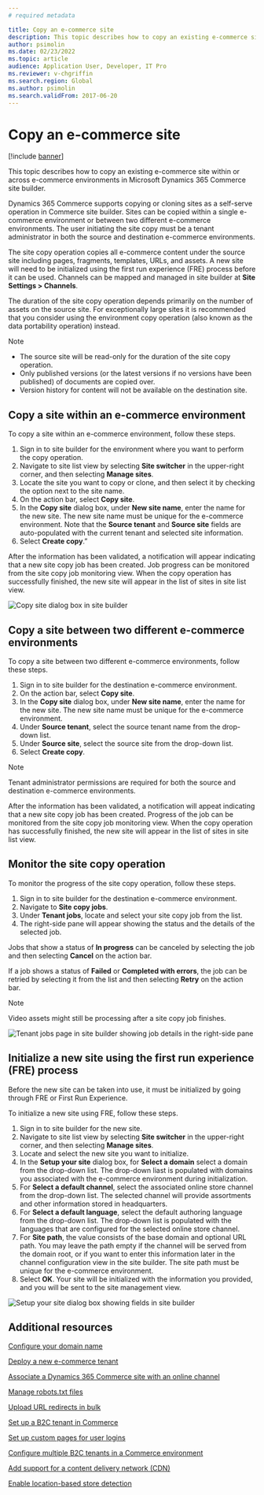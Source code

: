 ```yaml
---
# required metadata

title: Copy an e-commerce site
description: This topic describes how to copy an existing e-commerce site within or across e-commerce environments in Microsoft Dynamics 365 Commerce site builder.
author: psimolin
ms.date: 02/23/2022
ms.topic: article
audience: Application User, Developer, IT Pro
ms.reviewer: v-chgriffin
ms.search.region: Global
ms.author: psimolin
ms.search.validFrom: 2017-06-20
---
```


# Copy an e-commerce site

[!include [banner](../includes/banner.md)]

This topic describes how to copy an existing e-commerce site within or across e-commerce environments in Microsoft Dynamics 365 Commerce site builder.

Dynamics 365 Commerce supports copying or cloning sites as a self-serve operation in Commerce site builder. Sites can be copied within a single e-commerce environment or between two different e-commerce environments. The user initiating the site copy must be a tenant administrator in both the source and destination e-commerce environments. 

The site copy operation copies all e-commerce content under the source site including pages, fragments, templates, URLs, and assets. A new site will need to be initialized using the first run experience (FRE) process before it can be used. Channels can be mapped and managed in site builder at **Site Settings \> Channels**. 

The duration of the site copy operation depends primarily on the number of assets on the source site. For exceptionally large sites it is recommended that you consider using the environment copy operation (also known as the data portability operation) instead. 

> [!NOTE]
> - The source site will be read-only for the duration of the site copy operation. 
> - Only published versions (or the latest versions if no versions have been published) of documents are copied over. 
> - Version history for content will not be available on the destination site.

## Copy a site within an e-commerce environment 

To copy a site within an e-commerce environment, follow these steps.

1. Sign in to site builder for the environment where you want to perform the copy operation. 
1. Navigate to site list view by selecting **Site switcher** in the upper-right corner, and then selecting **Manage sites**.
1. Locate the site you want to copy or clone, and then select it by checking the option next to the site name. 
1. On the action bar, select **Copy site**. 
1. In the **Copy site** dialog box, under **New site name**, enter the name for the new site. The new site name must be unique for the e-commerce environment. Note that the **Source tenant** and **Source site** fields are auto-populated with the current tenant and selected site information. 
1. Select **Create copy**.” 

After the information has been validated, a notification will appear indicating that a new site copy job has been created. Job progress can be monitored from the site copy job monitoring view. When the copy operation has successfully finished, the new site will appear in the list of sites in site list view. 

![Copy site dialog box in site builder](media/copy-site_1.png)

## Copy a site between two different e-commerce environments 

To copy a site between two different e-commerce environments, follow these steps. 

1. Sign in to site builder for the destination e-commerce environment.  
1. On the action bar, select **Copy site**. 
1. In the **Copy site** dialog box, under **New site name**, enter the name for the new site. The new site name must be unique for the e-commerce environment.
1. Under **Source tenant**, select the source tenant name from the drop-down list. 
1. Under **Source site**, select the source site from the drop-down list. 
1. Select **Create copy**. 

> [!NOTE]
> Tenant administrator permissions are required for both the source and destination e-commerce environments. 

After the information has been validated, a notification will appeat indicating that a new site copy job has been created. Progress of the job can be monitored from the site copy job monitoring view. When the copy operation has successfully finished, the new site will appear in the list of sites in site list view. 

## Monitor the site copy operation 

To monitor the progress of the site copy operation, follow these steps. 

1. Sign in to site builder for the destination e-commerce environment. 
1. Navigate to **Site copy jobs**. 
1. Under **Tenant jobs**, locate and select your site copy job from the list. 
1. The right-side pane will appear showing the status and the details of the selected job.

Jobs that show a status of **In progress** can be canceled by selecting the job and then selecting **Cancel** on the action bar. 

If a job shows a status of **Failed** or **Completed with errors**, the job can be retried by selecting it from the list and then selecting **Retry** on the action bar. 

> [!NOTE]
> Video assets might still be processing after a site copy job finishes.

![Tenant jobs page in site builder showing job details in the right-side pane](media/copy-site_2.png)

## Initialize a new site using the first run experience (FRE) process 

Before the new site can be taken into use, it must be initialized by going through FRE or First Run Experience. 

To initialize a new site using FRE, follow these steps. 

1. Sign in to site builder for the new site. 
1. Navigate to site list view by selecting **Site switcher** in the upper-right corner, and then selecting **Manage sites**. 
1. Locate and select the new site you want to initialize. 
1. In the **Setup your site** dialog box, for **Select a domain** select a domain from the drop-down list. The drop-down liast is populated with domains you associated with the e-commerce environment during initialization. 
1. For **Select a default channel**, select the associated online store channel from the drop-down list. The selected channel will provide assortments and other information stored in headquarters. 
1. For **Select a default language**, select the default authoring language from the drop-down list. The drop-down list is populated with the languages that are configured for the selected online store channel. 
1. For **Site path**, the value consists of the base domain and optional URL path. You may leave the path empty if the channel will be served from the domain root, or if you want to enter this information later in the channel configuration view in the site builder. The site path must be unique for the e-commerce environment. 
1. Select **OK**. Your site will be initialized with the information you provided, and you will be sent to the site management view.

![Setup your site dialog box showing fields in site builder](media/copy-site_3.png)

## Additional resources

[Configure your domain name](configure-your-domain-name.md) 

[Deploy a new e-commerce tenant](deploy-ecommerce-site.md) 

[Associate a Dynamics 365 Commerce site with an online channel](associate-site-online-store.md) 

[Manage robots.txt files](manage-robots-txt-files.md) 

[Upload URL redirects in bulk](upload-bulk-redirects.md) 

[Set up a B2C tenant in Commerce](set-up-b2c-tenant.md) 

[Set up custom pages for user logins](custom-pages-user-logins.md) 

[Configure multiple B2C tenants in a Commerce environment](configure-multi-b2c-tenants.md) 

[Add support for a content delivery network (CDN)](add-cdn-support.md) 

[Enable location-based store detection](enable-store-detection.md) 
